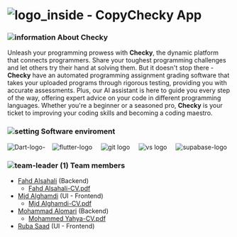 # ![logo_inside - Copy](https://github.com/flutter-team5/Checky/assets/101333803/06b7c94b-bb0d-47f6-95dd-f6a4cb3e0095)Checky App  
### ![information](https://github.com/flutter-team5/Checky/assets/101333803/89d2ae08-b8ea-4d6f-89c8-cb6492b0780e) About Checky
Unleash your programming prowess with **Checky**, the dynamic platform that connects programmers. Share your toughest programming challenges and let others try their hand at solving them. But it doesn't stop there - **Checky**  have an automated programming assignment grading software that takes your uploaded programs through rigorous testing, providing you with accurate assessments. Plus, our AI assistant is here to guide you every step of the way, offering expert advice on your code in different programming languages. Whether you're a beginner or a seasoned pro, **Checky** is your ticket to improving your coding skills and becoming a coding maestro.

### ![setting](https://github.com/flutter-team5/Checky/assets/101333803/9c2037f9-f224-477e-8791-4ae4e231fb3b) Software enviroment
![Dart-logo-](https://github.com/flutter-team5/Checky/assets/101333803/492e8079-0f4e-4457-8a84-16c800c20aef)&nbsp; &nbsp;
![flutter-logo](https://github.com/flutter-team5/Checky/assets/101333803/cda09de5-602e-4207-90e4-f36b507873aa) &nbsp; &nbsp;
![git logo](https://github.com/flutter-team5/Checky/assets/101333803/30a910d5-3235-4c68-b89d-558787d219f9) &nbsp; &nbsp;
![vs logo](https://github.com/flutter-team5/Checky/assets/101333803/530b0b1e-2a91-43d5-abd0-7289f50cab02) &nbsp; &nbsp;
![supabase-logo](https://github.com/flutter-team5/Checky/assets/101333803/22a869b8-e964-4914-82d4-d3f08568604b)



###  ![team-leader (1)](https://github.com/flutter-team5/Checky/assets/101333803/bfb53eb8-cb7f-482b-81e8-ed3aa2e46862) Team members
- [Fahd Alsahali](https://github.com/Fahd17) (Backend)
  - [Fahd Alsahali-CV.pdf](https://github.com/flutter-team5/Checky/files/12599931/Fahd.Alsahali-CV.pdf)
- [Mjd Alghamdi](https://github.com/Mjd-Gh) (UI - Frontend)
  - [Mjd Alghamdi-CV.pdf](https://github.com/flutter-team5/Checky/files/12599947/Mjd.Alghamdi-CV.pdf)
- [Mohammad Alomari](https://github.com/Muham23d) (Backend)
  -  [Mohammed Yahya-CV.pdf](https://github.com/flutter-team5/Checky/files/12599948/Mohammed.Yahya-CV.pdf)
- [Ruba Saad](https://github.com/ru14s) (UI - Frontend)
  

